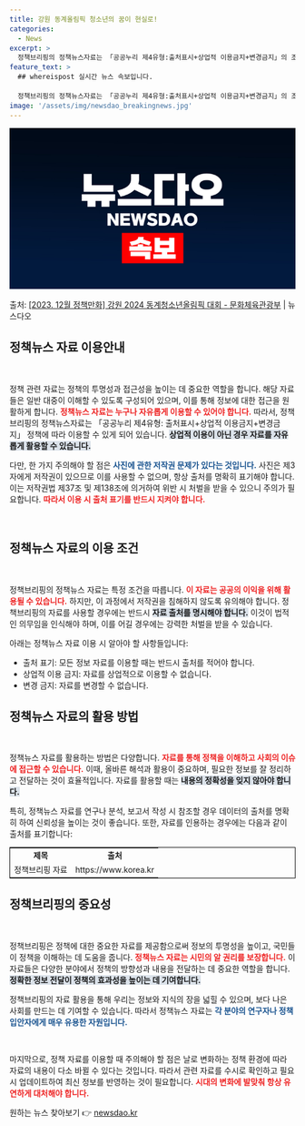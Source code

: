 ```yaml
---
title: 강원 동계올림픽 청소년의 꿈이 현실로!
categories:
  - News
excerpt: >
  정책브리핑의 정책뉴스자료는 「공공누리 제4유형:출처표시+상업적 이용금지+변경금지」의 조건에 따라 자유롭게 이…
feature_text: >
  ## whereispost 실시간 뉴스 속보입니다.

  정책브리핑의 정책뉴스자료는 「공공누리 제4유형:출처표시+상업적 이용금지+변경금지」의 조건에 따라 자유롭게 이…
image: '/assets/img/newsdao_breakingnews.jpg'
---
```


![뉴스다오 속보](/assets/img/newsdao_breakingnews.jpg)

<p>출처: <a href="https://newsdao.kr/2712" rel="dofollow">[2023. 12월 정책만화] 강원 2024 동계청소년올림픽 대회 - 문화체육관광부</a> | 뉴스다오</p>

<h2 data-ke-size="size26">정책뉴스 자료 이용안내</h2>

<p data-ke-size="size16">&nbsp;</p>

정책 관련 자료는 정책의 투명성과 접근성을 높이는 데 중요한 역할을 합니다. 해당 자료들은 일반 대중이 이해할 수 있도록 구성되어 있으며, 이를 통해 정보에 대한 접근을 원활하게 합니다. <b><span style="color: #ee2323;">정책뉴스 자료는 누구나 자유롭게 이용할 수 있어야 합니다.</span></b> 따라서, 정책브리핑의 정책뉴스자료는 「공공누리 제4유형: 출처표시+상업적 이용금지+변경금지」 정책에 따라 이용할 수 있게 되어 있습니다. <b><span style="background-color: #21538527;">상업적 이용이 아닌 경우 자료를 자유롭게 활용할 수 있습니다.</span></b>

다만, 한 가지 주의해야 할 점은 <b><span style="color: #1a5490;">사진에 관한 저작권 문제가 있다는 것입니다.</span></b> 사진은 제3자에게 저작권이 있으므로 이를 사용할 수 없으며, 항상 출처를 명확히 표기해야 합니다. 이는 저작권법 제37조 및 제138조에 의거하여 위반 시 처벌을 받을 수 있으니 주의가 필요합니다. <b><span style="color: #ee2323;">따라서 이용 시 출처 표기를 반드시 지켜야 합니다.</span></b>

<p data-ke-size="size16">&nbsp;</p>

<h2 data-ke-size="size26">정책뉴스 자료의 이용 조건</h2>

<p data-ke-size="size16">&nbsp;</p>

정책브리핑의 정책뉴스 자료는 특정 조건을 따릅니다. <b><span style="color: #ee2323;">이 자료는 공공의 이익을 위해 활용될 수 있습니다.</span></b> 하지만, 이 과정에서 저작권을 침해하지 않도록 유의해야 합니다. 정책브리핑의 자료를 사용할 경우에는 반드시 <b><span style="background-color: #21538527;">자료 출처를 명시해야 합니다.</span></b> 이것이 법적인 의무임을 인식해야 하며, 이를 어길 경우에는 강력한 처벌을 받을 수 있습니다.

아래는 정책뉴스 자료 이용 시 알아야 할 사항들입니다:

<ul>
    <li>출처 표기: 모든 정보 자료를 이용할 때는 반드시 출처를 적어야 합니다.</li>
    <li>상업적 이용 금지: 자료를 상업적으로 이용할 수 없습니다.</li>
    <li>변경 금지: 자료를 변경할 수 없습니다.</li>
</ul>

<h2 data-ke-size="size26">정책뉴스 자료의 활용 방법</h2>

<p data-ke-size="size16">&nbsp;</p>

정책뉴스 자료를 활용하는 방법은 다양합니다. <b><span style="color: #ee2323;">자료를 통해 정책을 이해하고 사회의 이슈에 접근할 수 있습니다.</span></b> 이때, 올바른 해석과 활용이 중요하며, 필요한 정보를 잘 정리하고 전달하는 것이 효율적입니다. 자료를 활용할 때는 <b><span style="background-color: #21538527;">내용의 정확성을 잊지 않아야 합니다.</span></b> 

특히, 정책뉴스 자료를 연구나 분석, 보고서 작성 시 참조할 경우 데이터의 출처를 명확히 하여 신뢰성을 높이는 것이 좋습니다. 또한, 자료를 인용하는 경우에는 다음과 같이 출처를 표기합니다:

<table style="width:100%; border: 1px solid black;">
    <tr>
        <td style="text-align: center; height: 17px;"><b>제목</b></td>
        <td style="text-align: center; height: 17px;"><b>출처</b></td>
    </tr>
    <tr>
        <td style="text-align: center; height: 17px;">정책브리핑 자료</td>
        <td style="text-align: center; height: 17px;">https://www.korea.kr</td>
    </tr>
</table>

<h2 data-ke-size="size26">정책브리핑의 중요성</h2>

<p data-ke-size="size16">&nbsp;</p>

정책브리핑은 정책에 대한 중요한 자료를 제공함으로써 정보의 투명성을 높이고, 국민들이 정책을 이해하는 데 도움을 줍니다. <b><span style="color: #ee2323;">정책뉴스 자료는 시민의 알 권리를 보장합니다.</span></b> 이 자료들은 다양한 분야에서 정책의 방향성과 내용을 전달하는 데 중요한 역할을 합니다. <b><span style="background-color: #21538527;">정확한 정보 전달이 정책의 효과성을 높이는 데 기여합니다.</span></b>

정책브리핑의 자료 활용을 통해 우리는 정보와 지식의 장을 넓힐 수 있으며, 보다 나은 사회를 만드는 데 기여할 수 있습니다. 따라서 정책뉴스 자료는 <b><span style="color: #1a5490;">각 분야의 연구자나 정책 입안자에게 매우 유용한 자원입니다.</span></b>

<p data-ke-size="size16">&nbsp;</p>

마지막으로, 정책 자료를 이용할 때 주의해야 할 점은 날로 변화하는 정책 환경에 따라 자료의 내용이 다소 바뀔 수 있다는 것입니다. 따라서 관련 자료를 수시로 확인하고 필요 시 업데이트하여 최신 정보를 반영하는 것이 필요합니다. <b><span style="color: #ee2323;">시대의 변화에 발맞춰 항상 유연하게 대처해야 합니다.</span></b> 

원하는 뉴스 찾아보기 👉 <a href="https://newsdao.kr" rel="dofollow">newsdao.kr</a>



